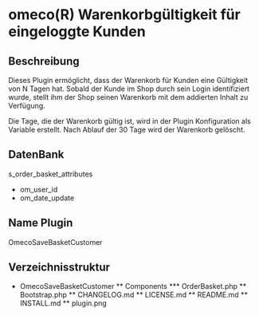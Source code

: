 omeco(R) Warenkorbgültigkeit für eingeloggte Kunden
==================================================

Beschreibung
------------
Dieses Plugin ermöglicht, dass der Warenkorb für Kunden eine Gültigkeit von N Tagen hat.
Sobald der Kunde im Shop durch sein Login identifiziert wurde, stellt ihm der Shop 
seinen Warenkorb mit dem addierten Inhalt zu Verfügung.

Die Tage, die der Warenkorb gültig ist, wird in der Plugin Konfiguration als Variable 
erstellt. Nach Ablauf der 30 Tage wird der Warenkorb gelöscht.

DatenBank
----------
s_order_basket_attributes
* om_user_id
* om_date_update

Name Plugin
------------
OmecoSaveBasketCustomer

Verzeichnisstruktur
-------------------
* OmecoSaveBasketCustomer
** Components
*** OrderBasket.php
** Bootstrap.php
** CHANGELOG.md
** LICENSE.md
** README.md
** INSTALL.md
** plugin.png